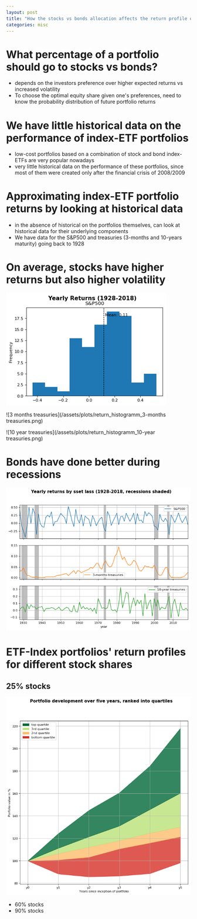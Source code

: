 ```yaml
---
layout: post
title: "How the stocks vs bonds allocation affects the return profile of a simple index-ETF portfolio"
categories: misc
---
```


# What percentage of a portfolio should go to stocks vs bonds?
- depends on the investors preference over higher expected returns vs increased volatility
- To choose the optimal equity share given one's preferences, need to know the probability distribution of future portfolio returns

# We have little historical data on the performance of index-ETF portfolios
- low-cost portfolios based on a combination of stock and bond index-ETFs are very
    popular nowadays
- very little historical data on the performance of these portfolios, since most of them
    were created only after the financial crisis of 2008/2009

# Approximating index-ETF portfolio returns by looking at historical data
- in the absence of historical on the portfolios themselves, can look at historical data
    for their underlying components
- We have data for the S&P500 and treasuries (3-months and 10-years maturity) going back
    to 1928

# On average, stocks have higher returns but also higher volatility
![Stock returns](/assets/plots/return_histogramm_S&P500.png)

![3 months treasuries](/assets/plots/return_histogramm_3-months treasuries.png)

![10 year treasuries](/assets/plots/return_histogramm_10-year treasuries.png)
# Bonds have done better during recessions


![Returns during recessions](/assets/plots/returns_during_recessions.png)
# ETF-Index portfolios' return profiles for different stock shares
## 25% stocks
![Portfolio returns](/assets/plots/portfolio_returns.png)
- 60% stocks
- 90% stocks
